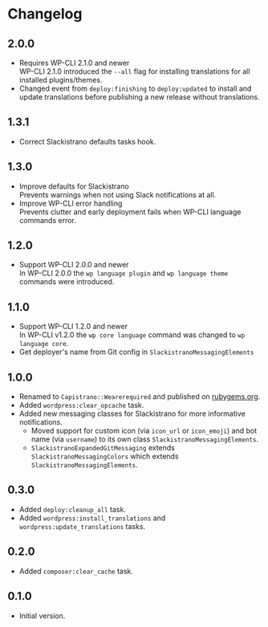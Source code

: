 # Changelog

## 2.0.0
* Requires WP-CLI 2.1.0 and newer  
  WP-CLI 2.1.0 introduced the `--all` flag for installing translations for all installed plugins/themes.
* Changed event from `deploy:finishing` to `deploy:updated` to install and update translations before publishing a new release without translations.

## 1.3.1

* Correct Slackistrano defaults tasks hook.

## 1.3.0

* Improve defaults for Slackistrano  
  Prevents warnings when not using Slack notifications at all.
* Improve WP-CLI error handling  
  Prevents clutter and early deployment fails when WP-CLI language commands error.

## 1.2.0

* Support WP-CLI 2.0.0 and newer  
  In WP-CLI 2.0.0 the `wp language plugin` and `wp language theme` commands were introduced.

## 1.1.0

* Support WP-CLI 1.2.0 and newer  
  In WP-CLI v1.2.0 the  `wp core language` command was changed to `wp language core`.
* Get deployer's name from Git config in `SlackistranoMessagingElements`

## 1.0.0

* Renamed to `Capistrano::Wearerequired` and published on [rubygems.org](https://rubygems.org/gems/capistrano-wearerequired).
* Added `wordpress:clear_opcache` task.
* Added new messaging classes for Slackistrano for more informative notifications.
  * Moved support for custom icon (via `icon_url` or `icon_emoji`) and bot name (via `username`) to its own class `SlackistranoMessagingElements`.
  * `SlackistranoExpandedGitMessaging` extends `SlackistranoMessagingColors` which extends `SlackistranoMessagingElements`.

## 0.3.0

* Added `deploy:cleanup_all` task.
* Added `wordpress:install_translations` and `wordpress:update_translations` tasks.

## 0.2.0

* Added `composer:clear_cache` task.

## 0.1.0

* Initial version.

